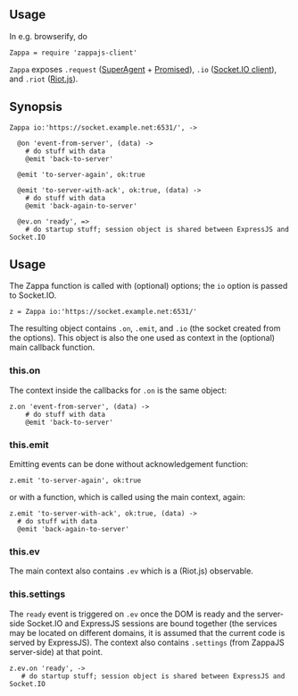 Usage
-----

In e.g. browserify, do

    Zappa = require 'zappajs-client'

`Zappa` exposes `.request` ([SuperAgent](https://visionmedia.github.io/superagent/) + [Promised](https://github.com/shimaore/superagent-as-promised)), `.io` ([Socket.IO client](https://github.com/socketio/socket.io-client#socketio-client)), and `.riot` ([Riot.js](http://riotjs.com/)).

Synopsis
--------

    Zappa io:'https://socket.example.net:6531/', ->

      @on 'event-from-server', (data) ->
        # do stuff with data
        @emit 'back-to-server'

      @emit 'to-server-again', ok:true

      @emit 'to-server-with-ack', ok:true, (data) ->
        # do stuff with data
        @emit 'back-again-to-server'

      @ev.on 'ready', =>
        # do startup stuff; session object is shared between ExpressJS and Socket.IO

Usage
-----

The Zappa function is called with (optional) options; the `io` option is passed to Socket.IO.

    z = Zappa io:'https://socket.example.net:6531/'

The resulting object contains `.on`, `.emit`, and `.io` (the socket created from the options). This object is also the one used as context in the (optional) main callback function.

### this.on

The context inside the callbacks for `.on` is the same object:

    z.on 'event-from-server', (data) ->
        # do stuff with data
        @emit 'back-to-server'

### this.emit

Emitting events can be done without acknowledgement function:

    z.emit 'to-server-again', ok:true

or with a function, which is called using the main context, again:

    z.emit 'to-server-with-ack', ok:true, (data) ->
      # do stuff with data
      @emit 'back-again-to-server'

### this.ev

The main context also contains `.ev` which is a (Riot.js) observable.

### this.settings

The `ready` event is triggered on `.ev` once the DOM is ready and the server-side Socket.IO and ExpressJS sessions are bound together (the services may be located on different domains, it is assumed that the current code is served by ExpressJS). The context also contains `.settings` (from ZappaJS server-side) at that point.

    z.ev.on 'ready', ->
       # do startup stuff; session object is shared between ExpressJS and Socket.IO
